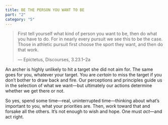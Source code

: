 ```yaml
---
title: BE THE PERSON YOU WANT TO BE
part: "2"
category: "5"
---
```


> First tell yourself what kind of person you want to be, then do what you have to do. For in nearly every pursuit we see this to be the case. Those in athletic pursuit first choose the sport they want, and then do that work.
>
> — Epictetus, Discourses, 3.23.1–2a

An archer is highly unlikely to hit a target she did not aim for. The same goes for you, whatever your target. You are _certain_ to miss the target if you don’t bother to draw back and fire. Our perceptions and principles guide us in the selection of what we want—but ultimately our actions determine whether we get there or not.

So yes, spend some time—real, uninterrupted time—thinking about what’s important to you, what your priorities are. Then, _work_ toward that and forsake all the others. It’s not enough to wish and hope. One must _act_—and act right.
